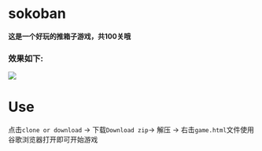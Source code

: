 # sokoban
**这是一个好玩的推箱子游戏，共100关哦**
### 效果如下:
![](https://img-blog.csdnimg.cn/20190620081752394.gif)

# Use
点击`clone or download` -> 下载`Download zip`-> 解压 -> 右击`game.html`文件使用谷歌浏览器打开即可开始游戏
